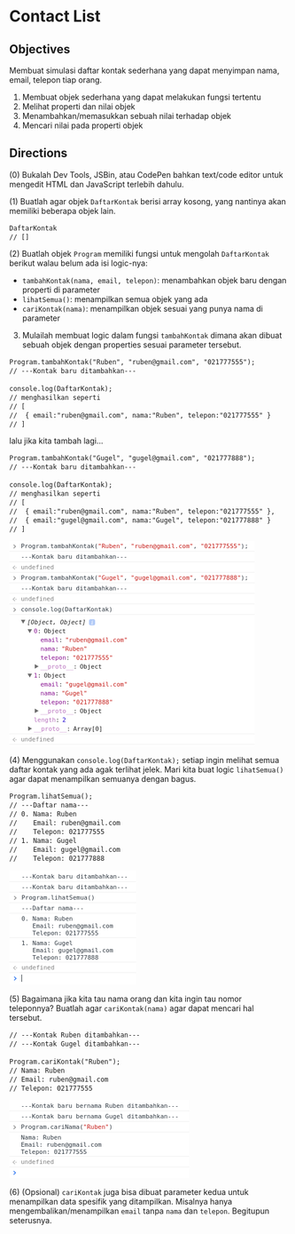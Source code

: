 # Contact List

## Objectives

Membuat simulasi daftar kontak sederhana yang dapat menyimpan nama, email, telepon tiap orang.

1. Membuat objek sederhana yang dapat melakukan fungsi tertentu
2. Melihat properti dan nilai objek
3. Menambahkan/memasukkan sebuah nilai terhadap objek
4. Mencari nilai pada properti objek

## Directions

(0) Bukalah Dev Tools, JSBin, atau CodePen bahkan text/code editor untuk mengedit HTML dan JavaScript terlebih dahulu.

(1) Buatlah agar objek `DaftarKontak` berisi array kosong, yang nantinya akan memiliki beberapa objek lain.

```
DaftarKontak
// []
```

(2) Buatlah objek `Program` memiliki fungsi untuk mengolah `DaftarKontak` berikut walau belum ada isi logic-nya:
   - `tambahKontak(nama, email, telepon)`: menambahkan objek baru dengan properti di parameter
   - `lihatSemua()`: menampilkan semua objek yang ada
   - `cariKontak(nama)`: menampilkan objek sesuai yang punya nama di parameter

3. Mulailah membuat logic dalam fungsi `tambahKontak` dimana akan dibuat sebuah objek dengan properties sesuai parameter tersebut.

```
Program.tambahKontak("Ruben", "ruben@gmail.com", "021777555");
// ---Kontak baru ditambahkan---

console.log(DaftarKontak);
// menghasilkan seperti
// [
//  { email:"ruben@gmail.com", nama:"Ruben", telepon:"021777555" }
// ]
```

lalu jika kita tambah lagi...

```
Program.tambahKontak("Gugel", "gugel@gmail.com", "021777888");
// ---Kontak baru ditambahkan---

console.log(DaftarKontak);
// menghasilkan seperti
// [
//  { email:"ruben@gmail.com", nama:"Ruben", telepon:"021777555" },
//  { email:"gugel@gmail.com", nama:"Gugel", telepon:"021777888" }
// ]
```

![tambah kontak](assets/contact-tambahkontak.png)

(4) Menggunakan `console.log(DaftarKontak);` setiap ingin melihat semua daftar kontak yang ada agak terlihat jelek. Mari kita buat logic `lihatSemua()` agar dapat menampilkan semuanya dengan bagus.

```
Program.lihatSemua();
// ---Daftar nama---
// 0. Nama: Ruben
//    Email: ruben@gmail.com
//    Telepon: 021777555
// 1. Nama: Gugel
//    Email: gugel@gmail.com
//    Telepon: 021777888
```

![lihat semua](assets/contact-lihatsemua.png)

(5) Bagaimana jika kita tau nama orang dan kita ingin tau nomor teleponnya? Buatlah agar `cariKontak(nama)` agar dapat mencari hal tersebut.

```
// ---Kontak Ruben ditambahkan---
// ---Kontak Gugel ditambahkan---

Program.cariKontak("Ruben");
// Nama: Ruben
// Email: ruben@gmail.com
// Telepon: 021777555
```

![cari nama](assets/contact-carikontak.png)

(6) (Opsional) `cariKontak` juga bisa dibuat parameter kedua untuk menampilkan data spesifik yang ditampilkan. Misalnya hanya mengembalikan/menampilkan `email` tanpa `nama` dan `telepon`. Begitupun seterusnya.
